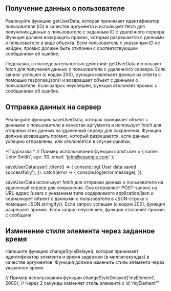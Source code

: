 ## Получение данных о пользователе

Реализуйте функцию getUserData, которая принимает идентификатор пользователя (ID) в качестве аргумента и использует fetch для получения данных о пользователе с заданным ID с удаленного сервера. Функция должна возвращать промис, который разрешается с данными о пользователе в виде объекта. Если пользователь с указанным ID не найден, промис должен быть отклонен с соответствующим сообщением об ошибке.

Подсказка, с последовательностью действий:
getUserData использует fetch для получения данных о пользователе с удаленного сервера. Если запрос успешен (с кодом 200), функция извлекает данные из ответа с помощью response.json() и возвращает объект с данными о пользователе. Если запрос неуспешен, функция отклоняет промис с сообщением об ошибке.

## Отправка данных на сервер

Реализуйте функцию saveUserData, которая принимает объект с данными о пользователе в качестве аргумента и использует fetch для отправки этих данных на удаленный сервер для сохранения. Функция должна возвращать промис, который разрешается, если данные успешно отправлены, или отклоняется в случае ошибки.

*Подсказка *
// Пример использования функции
const user = {
name: 'John Smith',
age: 30,
email: 'john@example.com'
};

saveUserData(user)
.then(() => {
console.log('User data saved successfully');
})
.catch(error => {
console.log(error.message);
});

saveUserData использует fetch для отправки данных о пользователе на удаленный сервер для сохранения. Она отправляет POST-запрос на URL-адрес /users с указанием типа содержимого application/json и сериализует объект с данными о пользователе в JSON-строку с помощью JSON.stringify(). Если запрос успешен (с кодом 200), функция разрешает промис. Если запрос неуспешен, функция отклоняет промис с сообщени

## Изменение стиля элемента через заданное время

Напишите функцию changeStyleDelayed, которая принимает идентификатор элемента и время задержки (в миллисекундах) в качестве аргументов. Функция должна изменить стиль элемента через указанное время.

// Пример использования функции
changeStyleDelayed('myElement', 2000); // Через 2 секунды изменяет стиль элемента с id 'myElement'"
